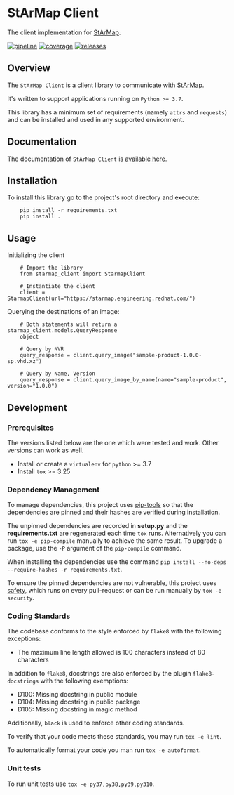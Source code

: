 # StArMap Client

The client implementation for [StArMap](https://gitlab.cee.redhat.com/stratosphere/starmap).

[![pipeline](https://gitlab.cee.redhat.com/stratosphere/starmap-client/badges/main/pipeline.svg)](https://gitlab.cee.redhat.com/stratosphere/starmap-client/-/pipelines)
[![coverage](https://gitlab.cee.redhat.com/stratosphere/starmap-client/badges/main/coverage.svg)](https://gitlab.cee.redhat.com/stratosphere/starmap-client/-/jobs)
[![releases](https://gitlab.cee.redhat.com/stratosphere/starmap-client/-/badges/release.svg)](https://gitlab.cee.redhat.com/stratosphere/starmap-client/-/releases/)

## Overview

The `StArMap Client` is a client library to communicate with [StArMap](https://gitlab.cee.redhat.com/stratosphere/starmap).

It's written to support applications running on `Python >= 3.7`.

This library has a minimum set of requirements (namely `attrs` and `requests`) and can be installed and used in any supported environment.

## Documentation

The documentation of `StArMap Client` is [available here](https://stratosphere.pages.redhat.com/starmap-client/).

## Installation

To install this library go to the project's root directory and execute:

```{bash}
    pip install -r requirements.txt
    pip install .
```

## Usage

Initializing the client

```{python}
    # Import the library
    from starmap_client import StarmapClient

    # Instantiate the client
    client = StarmapClient(url="https://starmap.engineering.redhat.com/")
```

Querying the destinations of an image:

```{python}
    # Both statements will return a starmap_client.models.QueryResponse 
    object

    # Query by NVR
    query_response = client.query_image("sample-product-1.0.0-sp.vhd.xz")

    # Query by Name, Version
    query_response = client.query_image_by_name(name="sample-product", version="1.0.0")
```

## Development

### Prerequisites

The versions listed below are the one which were tested and work. Other versions can work as well.

- Install or create a `virtualenv` for `python` >= 3.7
- Install `tox` >= 3.25

### Dependency Management

To manage dependencies, this project uses [pip-tools](https://github.com/jazzband/pip-tools) so that
the dependencies are pinned and their hashes are verified during installation.

The unpinned dependencies are recorded in **setup.py** and the **requirements.txt** are regenerated
each time `tox` runs. Alternatively you can run `tox -e pip-compile` manually
to achieve the same result. To upgrade a package, use the `-P` argument of the `pip-compile` command.

When installing the dependencies use the command `pip install --no-deps --require-hashes -r requirements.txt`.

To ensure the pinned dependencies are not vulnerable, this project uses [safety](https://github.com/pyupio/safety),
which runs on every pull-request or can be run manually by `tox -e security`.

### Coding Standards

The codebase conforms to the style enforced by `flake8` with the following exceptions:

- The maximum line length allowed is 100 characters instead of 80 characters

In addition to `flake8`, docstrings are also enforced by the plugin `flake8-docstrings` with
the following exemptions:

- D100: Missing docstring in public module
- D104: Missing docstring in public package
- D105: Missing docstring in magic method

Additionally, `black` is used to enforce other coding standards.

To verify that your code meets these standards, you may run `tox -e lint`.

To automatically format your code you man run `tox -e autoformat`.

### Unit tests

To run unit tests use `tox -e py37,py38,py39,py310`.
